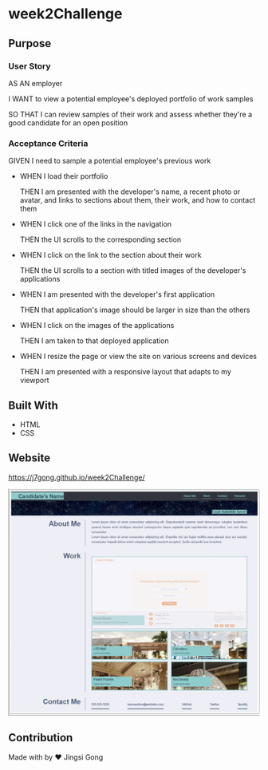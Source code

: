 # **week2Challenge**

## **Purpose**

### **User Story**

AS AN employer

I WANT to view a potential employee's deployed portfolio of work samples

SO THAT I can review samples of their work and assess whether they're a good candidate for an open position

### **Acceptance Criteria**

GIVEN I need to sample a potential employee's previous work

* WHEN I load their portfolio

    THEN I am presented with the developer's name, a recent photo or avatar, and links to sections about them, their work, and how to contact them

* WHEN I click one of the links in the navigation

    THEN the UI scrolls to the corresponding section

* WHEN I click on the link to the section about their work

    THEN the UI scrolls to a section with titled images of the developer's applications

* WHEN I am presented with the developer's first application

    THEN that application's image should be larger in size than the others

* WHEN I click on the images of the applications

    THEN I am taken to that deployed application

* WHEN I resize the page or view the site on various screens and devices

    THEN I am presented with a responsive layout that adapts to my viewport

## **Built With**
* HTML
* CSS

## **Website**

https://j7gong.github.io/week2Challenge/

![GitHub Logo](/assets/images/webImage2.JPG)

## **Contribution** 

Made with by ❤️ Jingsi Gong
